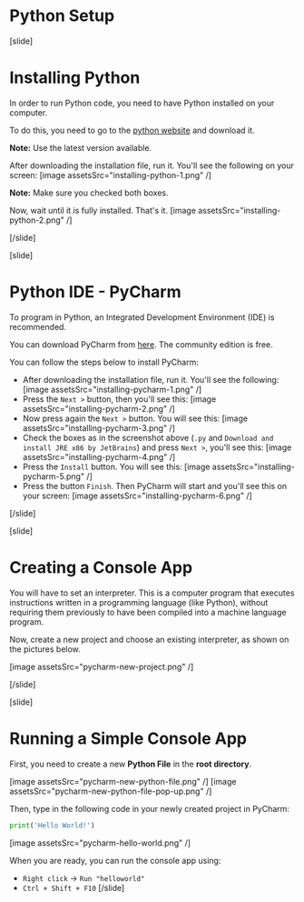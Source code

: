 # Python Setup

[slide]
# Installing Python
In order to run Python code, you need to have Python installed on your computer.

To do this, you need to go to the [python website](https://www.python.org/downloads/) and download it.

**Note:** Use the latest version available.

After downloading the installation file, run it. You'll see the following on your screen:
[image assetsSrc="installing-python-1.png" /]

**Note:** Make sure you checked both boxes.

Now, wait until it is fully installed. That's it.
[image assetsSrc="installing-python-2.png" /]

[/slide]

[slide]
# Python IDE - PyCharm
To program in Python, an Integrated Development Environment (IDE) is recommended.

You can download PyCharm from [here](https://www.jetbrains.com/pycharm/download). The community edition is free.

You can follow the steps below to install PyCharm:
 - After downloading the installation file, run it. You'll see the following:
[image assetsSrc="installing-pycharm-1.png" /]
 - Press the `Next >` button, then you'll see this:
[image assetsSrc="installing-pycharm-2.png" /]
 - Now press again the `Next >` button. You will see this:
[image assetsSrc="installing-pycharm-3.png" /]
 - Check the boxes as in the screenshot above (`.py` and `Download and install JRE x86 by JetBrains`) and press `Next >`, you'll see this:
[image assetsSrc="installing-pycharm-4.png" /]
 - Press the `Install` button. You will see this:
[image assetsSrc="installing-pycharm-5.png" /]
 - Press the button `Finish`. Then PyCharm will start and you'll see this on your screen:
[image assetsSrc="installing-pycharm-6.png" /]

[/slide]

[slide]
# Creating a Console App
You will have to set an interpreter. This is a computer program that executes instructions written in a programming language (like Python), without requiring them previously to have been compiled into a machine language program.

Now, create a new project and choose an existing interpreter, as shown on the pictures below.

[image assetsSrc="pycharm-new-project.png" /]

[/slide]

[slide]
# Running a Simple Console App
First, you need to create a new **Python File** in the **root directory**.

[image assetsSrc="pycharm-new-python-file.png" /]
[image assetsSrc="pycharm-new-python-file-pop-up.png" /]

Then, type in the following code in your newly created project in PyCharm:
```python live
print('Hello World!')
```

[image assetsSrc="pycharm-hello-world.png" /]

When you are ready, you can run the console app using:
 - `Right click` -> `Run "helloworld"`
 - `Ctrl + Shift + F10`
[/slide]